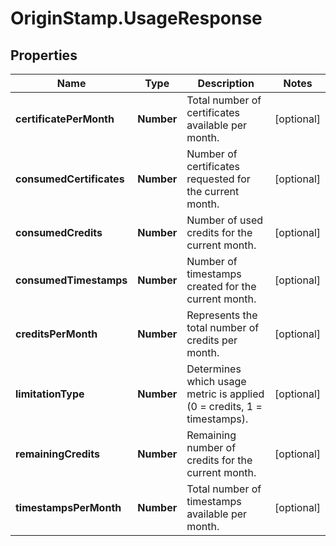 # OriginStamp.UsageResponse

## Properties
Name | Type | Description | Notes
------------ | ------------- | ------------- | -------------
**certificatePerMonth** | **Number** | Total number of certificates available per month. | [optional] 
**consumedCertificates** | **Number** | Number of certificates requested for the current month. | [optional] 
**consumedCredits** | **Number** | Number of used credits for the current month. | [optional] 
**consumedTimestamps** | **Number** | Number of timestamps created for the current month. | [optional] 
**creditsPerMonth** | **Number** | Represents the total number of credits per month. | [optional] 
**limitationType** | **Number** | Determines which usage metric is applied (0 = credits, 1 = timestamps). | [optional] 
**remainingCredits** | **Number** | Remaining number of credits for the current month. | [optional] 
**timestampsPerMonth** | **Number** | Total number of timestamps available per month. | [optional] 


